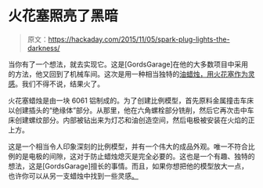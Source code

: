 # 火花塞照亮了黑暗

> 原文：<https://hackaday.com/2015/11/05/spark-plug-lights-the-darkness/>

当你有了一个想法，就去实现它。这是[GordsGarage]在他的大多数项目中采用的方法，他又回到了机械车间。这次是用一种相当独特的[油蜡烛，用火花塞作为灵感](https://gordsgarage.wordpress.com/2015/11/01/mind-the-gap/)。我们不得不说，结果火了。

火花塞蜡烛是由一块 6061 铝制成的。为了创建比例模型，首先原料金属撞击车床以创建插头的“绝缘体”部分。从那里，他在六角螺栓部分铣削，然后它再次击中车床创建螺纹部分。内部被钻出来为灯芯和油创造空间，然后电极被安装在火焰的正上方。

这是一个相当令人印象深刻的比例模型，并有一个伟大的成品外观。唯一不符合比例的是电极的间隙，这对于防止蜡烛熄灭是完全必要的。这也是一个有趣、独特的想法，这是[GordsGarage]擅长的事情。而且，如果你想把他的模型放大一点，也许你可以从另一支蜡烛中找到一些灵感[。](http://hackaday.com/2014/06/17/the-unity-candle-with-a-30-foot-flame/)